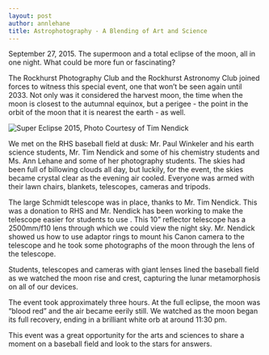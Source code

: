 ```yaml
---
layout: post
author: annlehane
title: Astrophotography - A Blending of Art and Science
---
```

September 27, 2015.  The supermoon and a total eclipse of the moon, all in one night.  What could be more fun or fascinating?

The Rockhurst Photography Club and the Rockhurst Astronomy Club joined forces to witness this special event, one that won’t be seen again until 2033.  Not only was it considered the harvest moon, the time when the moon is closest to the autumnal equinox, but a perigee - the point in the orbit of the moon that it is nearest the earth - as well.

<div class="flex-wrapper">
  <img alt="Super Eclipse 2015, Photo Courtesy of Tim Nendick" src="{{site.baseurl}}/img/supereclipse2015.jpg">
</div>

We met on the RHS baseball field at dusk: Mr. Paul Winkeler and his earth science students, Mr. Tim Nendick and some of his  chemistry students and Ms. Ann Lehane and some of her photography students.  The skies had been full of billowing clouds all day, but luckily, for the event, the skies became crystal clear as the evening air cooled.  Everyone was armed with their lawn chairs, blankets, telescopes, cameras and tripods.

The large Schmidt telescope was in place, thanks to Mr. Tim Nendick.   This was a donation to RHS and Mr. Nendick has been working to make the telescope easier for students to use . This 10” reflector telescope has a 2500mm/f10 lens through which we could view the night sky.  Mr. Nendick showed us how to use adaptor rings to mount his Canon camera to the telescope and he took some photographs of the moon through the lens of the telescope.

Students, telescopes and cameras with giant lenses lined the baseball field as we watched the moon rise and crest, capturing the lunar metamorphosis on all of our devices.

The event took approximately three hours.  At the full eclipse, the moon was “blood red” and the air became eerily still.  We watched as the moon began its full recovery, ending in a brilliant white orb at around 11:30 pm.

This event was a great opportunity for the arts and sciences to share a moment on a baseball field and look to the stars for answers.
